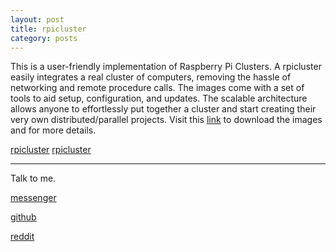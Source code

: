 ```yaml
---
layout: post
title: rpicluster
category: posts
---
```

This is a user-friendly implementation of Raspberry Pi Clusters. A rpicluster easily integrates a real cluster of computers, removing the hassle of networking and remote procedure calls. The images come with a set of tools to aid setup, configuration, and updates. The scalable architecture allows anyone to effortlessly put together a cluster and start creating their very own distributed/parallel projects. Visit this [link](www.rpicluster.com) to download the images and for more details.

[rpicluster] [rpicluster]

---

Talk to me.

[messenger][facebook]

[github][dqd]

[reddit][reddit]

[facebook]: m.me/dqdang1
[dqd]: http://dqdang.github.io
[reddit]: https://www.reddit.com/user/outsidefarmland/
[rpicluster]: https://github.com/rpicluster/rpicluster-stretch
